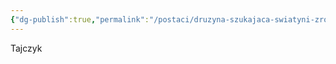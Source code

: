 ```yaml
---
{"dg-publish":true,"permalink":"/postaci/druzyna-szukajaca-swiatyni-zrodla/agaros-szkarlat/"}
---
```



Tajczyk